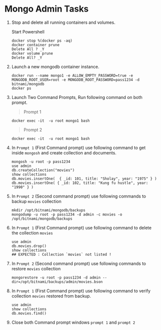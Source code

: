 # Mongo Admin Tasks

1.  Stop and delete all running containers and volumes.

    Start Powershell

    ```pwsh
    docker stop %(docker ps -aq)
    docker container prune 
    Delete All ? _Y
    docker volume prune 
    Delete All? _Y
    ```

1.  Launch a new mongodb container instance.

    ```pwsh
    docker run --name mongo1 -e ALLOW_EMPTY_PASSWORD=true -e MONGODB_ROOT_USER=root -e MONGODB_ROOT_PASSWORD=pass1234 -d bitnami/mongodb
    docker ps 
    ```

1.  Launch Two Command Prompts, Run following command on both prompt.

    > Prompt 1 
    ```pwsh
    docker exec -it  -u root mongo1 bash
    ```

    > Prompt 2
    ```pwsh
    docker exec -it  -u root mongo1 bash
    ```

1.  In `Prompt 1` (First Command prompt) use following command to get inside `mongosh` and create collection and documents.

    ```pwsh
    mongosh -u root -p pass1234 
    use admin
    db.createCollection("movies")
    show collections
    db.movies.insertOne(  { _id: 101, title: "Sholay", year: "1975" } )
    db.movies.insertOne( { _id: 102, title: "Kung fu hustle", year: "1990" } )
    ```

1.  In `Prompt 2` (Second command prompt) use following commands to backup `movies` collection

    ```pwsh
    mkdir /opt/bitnami/mongodb/backups
    mongodump -u root -p pass1234 -d admin -c movies -o /opt/bitnami/mongodb/backups
    ```

1.  In `Prompt 1` (First Command prompt) use following command to delete the collection `movies`

    ```pwsh
    use admin
    db.movies.drop()
    show collections
    ## EXPECTED : Collection `movies` not listed !
    ```

1.  In `Prompt 2` (Second command prompt) use following commands to restore `movies` collection

    ```pwsh
    mongorestore -u root -p pass1234 -d admin --dir=/opt/bitnami/backups/admin/movies.bson
    ```

1.  In `Prompt 1` (First Command prompt) use following command to verify collection `movies` restored from backup.

    ```pwsh
    use admin
    show collections
    db.movies.find()
    ```

1.  Close both Command prompt windows `prompt 1` and `prompt 2`